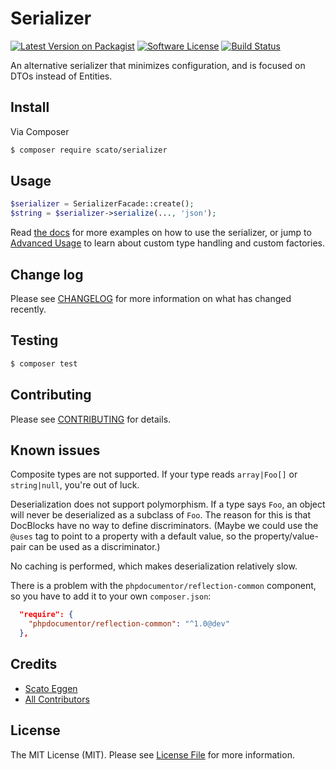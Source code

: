 # Serializer

[![Latest Version on Packagist][ico-version]][link-packagist]
[![Software License][ico-license]](LICENSE)
[![Build Status][ico-travis]][link-travis]

An alternative serializer that minimizes configuration, and is focused on DTOs instead of Entities.

## Install

Via Composer

``` bash
$ composer require scato/serializer
```

## Usage

``` php
$serializer = SerializerFacade::create();
$string = $serializer->serialize(..., 'json');
```

Read [the docs](doc/Usage.md) for more examples on how to use the serializer, or jump to
[Advanced Usage](doc/AdvancedUsage.md) to learn about custom type handling and custom factories.

## Change log

Please see [CHANGELOG](CHANGELOG.md) for more information on what has changed recently.

## Testing

``` bash
$ composer test
```

## Contributing

Please see [CONTRIBUTING](CONTRIBUTING.md) for details.

## Known issues

Composite types are not supported. If your type reads `array|Foo[]` or `string|null`, you're out of luck.

Deserialization does not support polymorphism. If a type says `Foo`, an object will never be deserialized as a subclass
of `Foo`. The reason for this is that DocBlocks have no way to define discriminators. (Maybe we could use the `@uses`
tag to point to a property with a default value, so the property/value-pair can be used as a discriminator.)

No caching is performed, which makes deserialization relatively slow.

There is a problem with the `phpdocumentor/reflection-common` component, so you have to add it to your own
`composer.json`:

``` json
  "require": {
    "phpdocumentor/reflection-common": "^1.0@dev"
  },
```

## Credits

- [Scato Eggen][link-author]
- [All Contributors][link-contributors]

## License

The MIT License (MIT). Please see [License File](LICENSE.md) for more information.

[ico-version]: https://img.shields.io/packagist/v/scato/serializer.svg?style=flat-square
[ico-license]: https://img.shields.io/badge/license-MIT-brightgreen.svg?style=flat-square
[ico-travis]: https://img.shields.io/travis/scato/serializer/master.svg?style=flat-square
[ico-scrutinizer]: https://img.shields.io/scrutinizer/coverage/g/scato/serializer.svg?style=flat-square
[ico-code-quality]: https://img.shields.io/scrutinizer/g/scato/serializer.svg?style=flat-square
[ico-downloads]: https://img.shields.io/packagist/dt/scato/serializer.svg?style=flat-square

[link-packagist]: https://packagist.org/packages/scato/serializer
[link-travis]: https://travis-ci.org/scato/serializer
[link-scrutinizer]: https://scrutinizer-ci.com/g/scato/serializer/code-structure
[link-code-quality]: https://scrutinizer-ci.com/g/scato/serializer
[link-downloads]: https://packagist.org/packages/scato/serializer
[link-author]: https://github.com/scato
[link-contributors]: ../../contributors

